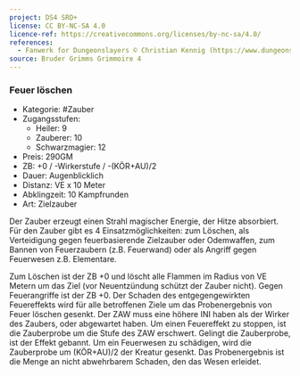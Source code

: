 ```yaml
---
project: DS4 SRD+
license: CC BY-NC-SA 4.0
licence-ref: https://creativecommons.org/licenses/by-nc-sa/4.0/
references: 
  - Fanwerk for Dungeonslayers © Christian Kennig (https://www.dungeonslayers.net/)
source: Bruder Grimms Grimmoire 4
---
```


### Feuer löschen

- Kategorie: #Zauber
- Zugangsstufen:
  - Heiler: 9
  - Zauberer: 10
  - Schwarzmagier: 12
- Preis: 290GM
- ZB: +0 / -Wirkerstufe / -(KÖR+AU)/2
- Dauer: Augenblicklich
- Distanz: VE x 10 Meter
- Abklingzeit: 10 Kampfrunden
- Art: Zielzauber

Der Zauber erzeugt einen Strahl magischer Energie, der Hitze absorbiert. Für den Zauber gibt es 4 Einsatzmöglichkeiten: zum Löschen, als Verteidigung gegen feuerbasierende Zielzauber oder Odemwaffen, zum Bannen von Feuerzaubern (z.B. Feuerwand) oder als Angriff gegen Feuerwesen z.B. Elementare.

Zum Löschen ist der ZB +0 und löscht alle Flammen im Radius von VE Metern um das Ziel (vor Neuentzündung schützt der Zauber nicht). Gegen Feuerangriffe ist der ZB +0. Der Schaden des entgegengewirkten Feuereffekts wird für alle betroffenen Ziele um das Probenergebnis von Feuer löschen gesenkt. Der ZAW muss eine höhere INI haben als der Wirker des Zaubers, oder abgewartet haben. Um einen Feuereffekt zu stoppen, ist die Zauberprobe um die Stufe des ZAW erschwert. Gelingt die Zauberprobe, ist der Effekt gebannt. Um ein Feuerwesen zu schädigen, wird die Zauberprobe um (KÖR+AU)/2 der Kreatur gesenkt. Das Probenergebnis ist die Menge an nicht abwehrbarem Schaden, den das Wesen erleidet.

